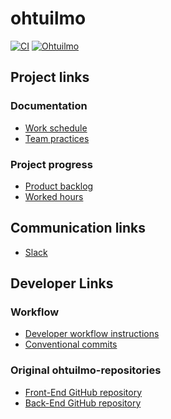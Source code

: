 # ohtuilmo

[![CI](https://github.com/Ohtuilmo/ohtuilmo/actions/workflows/staging.yaml/badge.svg)](https://github.com/Ohtuilmo/ohtuilmo/actions/workflows/staging.yaml)
[![Ohtuilmo](https://img.shields.io/endpoint?url=https://cloud.cypress.io/badge/detailed/2e43ni&style=flat&logo=cypress)](https://cloud.cypress.io/projects/2e43ni/runs)

## Project links

### Documentation

- [Work schedule](https://github.com/Ohtuilmo/ohtuilmo/blob/main/documentation/work_schedule.md)
- [Team practices](https://github.com/Ohtuilmo/ohtuilmo/blob/main/documentation/team_practices.md)

### Project progress

- [Product backlog](https://github.com/orgs/Ohtuilmo/projects/1)
- [Worked hours](https://docs.google.com/spreadsheets/d/e/2PACX-1vRnlawBu2lDWxWYNQsZnKCnWiG41CknVIywZnWhlX3j-18jG2Kyh2MxMxhKrqqTQkDnvm0NPfUBslDE/pubhtml)

## Communication links

- [Slack](https://ohtuilmo.slack.com)

## Developer Links

### Workflow

- [Developer workflow instructions](https://github.com/Ohtuilmo/ohtuilmo/blob/main/documentation/developer_workflow.md)
- [Conventional commits](https://www.conventionalcommits.org/en/v1.0.0/)

### Original ohtuilmo-repositories

- [Front-End GitHub repository](https://github.com/UniversityOfHelsinkiCS/ohtuilmo-frontend/tree/master)
- [Back-End GitHub repository](https://github.com/UniversityOfHelsinkiCS/ohtuilmo-backend)
